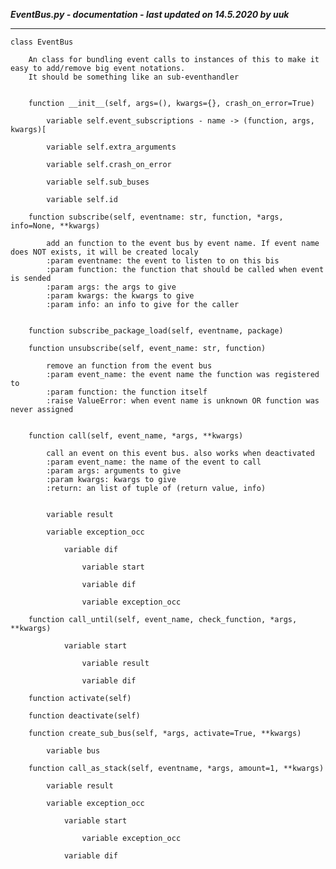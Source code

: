 ***EventBus.py - documentation - last updated on 14.5.2020 by uuk***
___

    class EventBus
        
        An class for bundling event calls to instances of this to make it easy to add/remove big event notations.
        It should be something like an sub-eventhandler


        function __init__(self, args=(), kwargs={}, crash_on_error=True)

            variable self.event_subscriptions - name -> (function, args, kwargs)[

            variable self.extra_arguments

            variable self.crash_on_error

            variable self.sub_buses

            variable self.id

        function subscribe(self, eventname: str, function, *args, info=None, **kwargs)
            
            add an function to the event bus by event name. If event name does NOT exists, it will be created localy
            :param eventname: the event to listen to on this bis
            :param function: the function that should be called when event is sended
            :param args: the args to give
            :param kwargs: the kwargs to give
            :param info: an info to give for the caller


        function subscribe_package_load(self, eventname, package)

        function unsubscribe(self, event_name: str, function)
            
            remove an function from the event bus
            :param event_name: the event name the function was registered to
            :param function: the function itself
            :raise ValueError: when event name is unknown OR function was never assigned


        function call(self, event_name, *args, **kwargs)
            
            call an event on this event bus. also works when deactivated
            :param event_name: the name of the event to call
            :param args: arguments to give
            :param kwargs: kwargs to give
            :return: an list of tuple of (return value, info)


            variable result

            variable exception_occ

                variable dif

                    variable start

                    variable dif

                    variable exception_occ

        function call_until(self, event_name, check_function, *args, **kwargs)

                variable start

                    variable result

                    variable dif

        function activate(self)

        function deactivate(self)

        function create_sub_bus(self, *args, activate=True, **kwargs)

            variable bus

        function call_as_stack(self, eventname, *args, amount=1, **kwargs)

            variable result

            variable exception_occ

                variable start

                    variable exception_occ

                variable dif